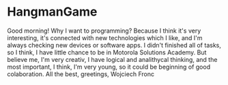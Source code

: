 # HangmanGame
Good morning! Why I want to programming? 
Because I think it's very interesting, it's connected with new technologies which I like, and I'm always checking new devices or software apps.
I didn't finished all of tasks, so I think, I have little chance to be in Motorola Solutions Academy.
But believe me, I'm very creativ, I have logical and analithycal thinking, and the most important, I think, 
I'm very young, so it could be beginning of good colaboration.
All the best, greetings,
Wojciech Fronc
